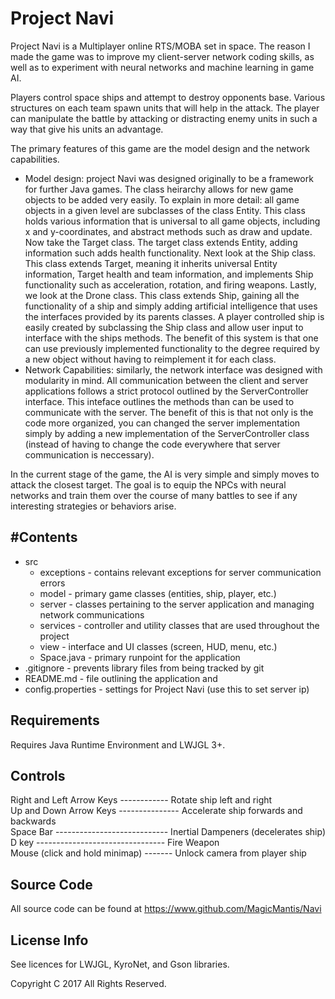 # Project Navi
Project Navi is a Multiplayer online RTS/MOBA set in space. The reason I made the game was to improve my client-server network coding skills, as well as to experiment with neural networks and machine learning in game AI.

Players control space ships and attempt to destroy opponents base. Various structures on each team spawn units that will help in the attack. The player can manipulate the battle by attacking or distracting enemy units in such a way that give his units an advantage.

The primary features of this game are the model design and the network capabilities.

- Model design: project Navi was designed originally to be a framework for further Java games. The class heirarchy allows for new game objects to be added very easily. To explain in more detail: all game objects in a given level are subclasses of the class Entity. This class holds various information that is universal to all game objects, including x and y-coordinates, and abstract methods such as draw and update. Now take the Target class. The target class extends Entity, adding information such adds health functionality. Next look at the Ship class. This class extends Target, meaning it inherits universal Entity information, Target health and team information, and implements Ship functionality such as acceleration, rotation, and firing weapons. Lastly, we look at the Drone class. This class extends Ship, gaining all the functionality of a ship and simply adding artificial intelligence that uses the interfaces provided by its parents classes. A player controlled ship is easily created by subclassing the Ship class and allow user input to interface with the ships methods. The benefit of this system is that one can use previously implemented functionality to the degree required by a new object without having to reimplement it for each class.
- Network Capabilities: similarly, the network interface was designed with modularity in mind. All communication between the client and server applications follows a strict protocol outlined by the ServerController interface. This inteface outlines the methods than can be used to communicate with the server. The benefit of this is that not only is the code more organized, you can changed the server implementation simply by adding a new implementation of the ServerController class (instead of having to change the code everywhere that server communication is neccessary).

In the current stage of the game, the AI is very simple and simply moves to attack the closest target. The goal is to equip the NPCs with neural networks and train them over the course of many battles to see if any interesting strategies or behaviors arise.

#Contents
---------
* src
  - exceptions - contains relevant exceptions for server communication errors
  - model - primary game classes (entities, ship, player, etc.)
  - server - classes pertaining to the server application and managing network communications
  - services - controller and utility classes that are used throughout the project
  - view - interface and UI classes (screen, HUD, menu, etc.)
  - Space.java - primary runpoint for the application
* .gitignore - prevents library files from being tracked by git
* README.md - file outlining the application and 
* config.properties - settings for Project Navi (use this to set server ip)



Requirements
------------

Requires Java Runtime Environment and LWJGL 3+.


Controls
--------

Right and Left Arrow Keys ------------	Rotate ship left and right <br>
Up and Down Arrow Keys ---------------	Accelerate ship forwards and backwards <br>
Space Bar ----------------------------	Inertial Dampeners (decelerates ship)<br>
D key --------------------------------	Fire Weapon<br>
Mouse (click and hold minimap) -------	Unlock camera from player ship<br>


Source Code
-----------

All source code can be found at https://www.github.com/MagicMantis/Navi


License Info
------------

See licences for LWJGL, KyroNet, and Gson libraries.

Copyright C 2017 All Rights Reserved.

